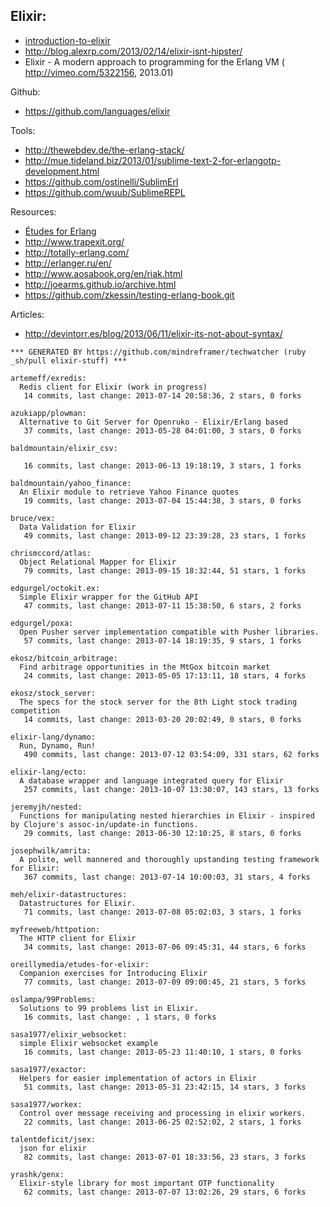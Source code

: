 ## Elixir:
- [introduction-to-elixir](http://alanpeabody.com/presentations/introduction-to-elixir/)
- http://blog.alexrp.com/2013/02/14/elixir-isnt-hipster/
- Elixir - A modern approach to programming for the Erlang VM ( http://vimeo.com/5322156, 2013.01)

Github:
  - https://github.com/languages/elixir


Tools:
  - http://thewebdev.de/the-erlang-stack/
  - http://mue.tideland.biz/2013/01/sublime-text-2-for-erlangotp-development.html
  - https://github.com/ostinelli/SublimErl
  - https://github.com/wuub/SublimeREPL

Resources:
  - [Études for Erlang](http://chimera.labs.oreilly.com/books/1234000000726/index.html)
  - http://www.trapexit.org/
  - http://totally-erlang.com/
  - http://erlanger.ru/en/
  - http://www.aosabook.org/en/riak.html
  - http://joearms.github.io/archive.html
  - https://github.com/zkessin/testing-erlang-book.git


Articles:
  - http://devintorr.es/blog/2013/06/11/elixir-its-not-about-syntax/

<!-- PROJECTS_LIST_START -->
    *** GENERATED BY https://github.com/mindreframer/techwatcher (ruby _sh/pull elixir-stuff) *** 

    artemeff/exredis:
      Redis client for Elixir (work in progress)
       14 commits, last change: 2013-07-14 20:58:36, 2 stars, 0 forks

    azukiapp/plowman:
      Alternative to Git Server for Openruko - Elixir/Erlang based
       37 commits, last change: 2013-05-28 04:01:00, 3 stars, 0 forks

    baldmountain/elixir_csv:

       16 commits, last change: 2013-06-13 19:18:19, 3 stars, 1 forks

    baldmountain/yahoo_finance:
      An Elixir module to retrieve Yahoo Finance quotes
       19 commits, last change: 2013-07-04 15:44:38, 3 stars, 0 forks

    bruce/vex:
      Data Validation for Elixir
       49 commits, last change: 2013-09-12 23:39:28, 23 stars, 1 forks

    chrismccord/atlas:
      Object Relational Mapper for Elixir
       79 commits, last change: 2013-09-15 18:32:44, 51 stars, 1 forks

    edgurgel/octokit.ex:
      Simple Elixir wrapper for the GitHub API
       47 commits, last change: 2013-07-11 15:38:50, 6 stars, 2 forks

    edgurgel/poxa:
      Open Pusher server implementation compatible with Pusher libraries.
       57 commits, last change: 2013-07-14 18:19:35, 9 stars, 1 forks

    ekosz/bitcoin_arbitrage:
      Find arbitrage opportunities in the MtGox bitcoin market
       24 commits, last change: 2013-05-05 17:13:11, 18 stars, 4 forks

    ekosz/stock_server:
      The specs for the stock server for the 8th Light stock trading competition
       14 commits, last change: 2013-03-20 20:02:49, 0 stars, 0 forks

    elixir-lang/dynamo:
      Run, Dynamo, Run!
       490 commits, last change: 2013-07-12 03:54:09, 331 stars, 62 forks

    elixir-lang/ecto:
      A database wrapper and language integrated query for Elixir
       257 commits, last change: 2013-10-07 13:30:07, 143 stars, 13 forks

    jeremyjh/nested:
      Functions for manipulating nested hierarchies in Elixir - inspired by Clojure's assoc-in/update-in functions.
       29 commits, last change: 2013-06-30 12:10:25, 8 stars, 0 forks

    josephwilk/amrita:
      A polite, well mannered and thoroughly upstanding testing framework for Elixir:
       367 commits, last change: 2013-07-14 10:00:03, 31 stars, 4 forks

    meh/elixir-datastructures:
      Datastructures for Elixir.
       71 commits, last change: 2013-07-08 05:02:03, 3 stars, 1 forks

    myfreeweb/httpotion:
      The HTTP client for Elixir
       34 commits, last change: 2013-07-06 09:45:31, 44 stars, 6 forks

    oreillymedia/etudes-for-elixir:
      Companion exercises for Introducing Elixir
       77 commits, last change: 2013-07-09 09:00:45, 21 stars, 5 forks

    oslampa/99Problems:
      Solutions to 99 problems list in Elixir.
       16 commits, last change: , 1 stars, 0 forks

    sasa1977/elixir_websocket:
      simple Elixir websocket example
       16 commits, last change: 2013-05-23 11:40:10, 1 stars, 0 forks

    sasa1977/exactor:
      Helpers for easier implementation of actors in Elixir
       51 commits, last change: 2013-05-31 23:42:15, 14 stars, 3 forks

    sasa1977/workex:
      Control over message receiving and processing in elixir workers.
       22 commits, last change: 2013-06-25 02:52:02, 2 stars, 1 forks

    talentdeficit/jsex:
      json for elixir
       82 commits, last change: 2013-07-01 18:33:56, 23 stars, 3 forks

    yrashk/genx:
      Elixir-style library for most important OTP functionality
       62 commits, last change: 2013-07-07 13:02:26, 29 stars, 6 forks
<!-- PROJECTS_LIST_END -->
